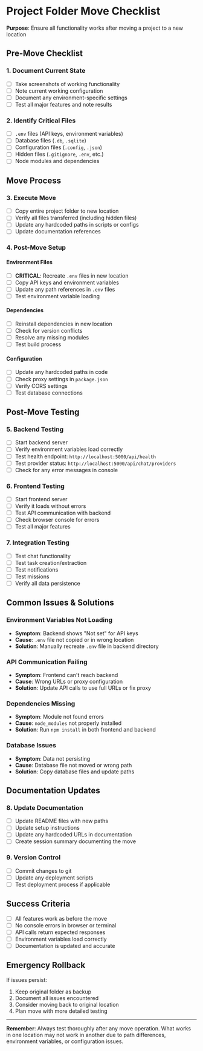 # Project Folder Move Checklist

**Purpose**: Ensure all functionality works after moving a project to a new location

## Pre-Move Checklist

### 1. Document Current State
- [ ] Take screenshots of working functionality
- [ ] Note current working configuration
- [ ] Document any environment-specific settings
- [ ] Test all major features and note results

### 2. Identify Critical Files
- [ ] `.env` files (API keys, environment variables)
- [ ] Database files (`.db`, `.sqlite`)
- [ ] Configuration files (`.config`, `.json`)
- [ ] Hidden files (`.gitignore`, `.env`, etc.)
- [ ] Node modules and dependencies

## Move Process

### 3. Execute Move
- [ ] Copy entire project folder to new location
- [ ] Verify all files transferred (including hidden files)
- [ ] Update any hardcoded paths in scripts or configs
- [ ] Update documentation references

### 4. Post-Move Setup

#### Environment Files
- [ ] **CRITICAL**: Recreate `.env` files in new location
- [ ] Copy API keys and environment variables
- [ ] Update any path references in `.env` files
- [ ] Test environment variable loading

#### Dependencies
- [ ] Reinstall dependencies in new location
- [ ] Check for version conflicts
- [ ] Resolve any missing modules
- [ ] Test build process

#### Configuration
- [ ] Update any hardcoded paths in code
- [ ] Check proxy settings in `package.json`
- [ ] Verify CORS settings
- [ ] Test database connections

## Post-Move Testing

### 5. Backend Testing
- [ ] Start backend server
- [ ] Verify environment variables load correctly
- [ ] Test health endpoint: `http://localhost:5000/api/health`
- [ ] Test provider status: `http://localhost:5000/api/chat/providers`
- [ ] Check for any error messages in console

### 6. Frontend Testing
- [ ] Start frontend server
- [ ] Verify it loads without errors
- [ ] Test API communication with backend
- [ ] Check browser console for errors
- [ ] Test all major features

### 7. Integration Testing
- [ ] Test chat functionality
- [ ] Test task creation/extraction
- [ ] Test notifications
- [ ] Test missions
- [ ] Verify all data persistence

## Common Issues & Solutions

### Environment Variables Not Loading
- **Symptom**: Backend shows "Not set" for API keys
- **Cause**: `.env` file not copied or in wrong location
- **Solution**: Manually recreate `.env` file in backend directory

### API Communication Failing
- **Symptom**: Frontend can't reach backend
- **Cause**: Wrong URLs or proxy configuration
- **Solution**: Update API calls to use full URLs or fix proxy

### Dependencies Missing
- **Symptom**: Module not found errors
- **Cause**: `node_modules` not properly installed
- **Solution**: Run `npm install` in both frontend and backend

### Database Issues
- **Symptom**: Data not persisting
- **Cause**: Database file not moved or wrong path
- **Solution**: Copy database files and update paths

## Documentation Updates

### 8. Update Documentation
- [ ] Update README files with new paths
- [ ] Update setup instructions
- [ ] Update any hardcoded URLs in documentation
- [ ] Create session summary documenting the move

### 9. Version Control
- [ ] Commit changes to git
- [ ] Update any deployment scripts
- [ ] Test deployment process if applicable

## Success Criteria

- [ ] All features work as before the move
- [ ] No console errors in browser or terminal
- [ ] API calls return expected responses
- [ ] Environment variables load correctly
- [ ] Documentation is updated and accurate

## Emergency Rollback

If issues persist:
1. Keep original folder as backup
2. Document all issues encountered
3. Consider moving back to original location
4. Plan move with more detailed testing

---

**Remember**: Always test thoroughly after any move operation. What works in one location may not work in another due to path differences, environment variables, or configuration issues. 
